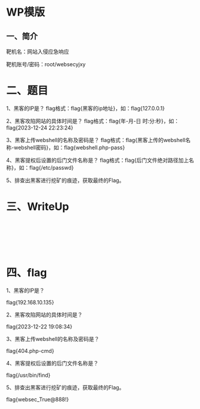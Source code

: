 # WP模版

## 一、简介

靶机名：网站入侵应急响应

靶机账号/密码：root/websecyjxy

# 二、题目

1、黑客的IP是？ flag格式：flag{黑客的ip地址}，如：flag{127.0.0.1}

2、黑客攻陷网站的具体时间是？ flag格式：flag{年-月-日 时:分:秒}，如：flag{2023-12-24 22:23:24}

3、黑客上传webshell的名称及密码是？ flag格式：flag{黑客上传的webshell名称-webshell密码}，如：flag{webshell.php-pass}

4、黑客提权后设置的后门文件名称是？ flag格式：flag{后门文件绝对路径加上名称}，如：flag{/etc/passwd}

5、排查出黑客进行挖矿的痕迹，获取最终的Flag。

# 三、WriteUp

‍

‍

‍

# 四、flag

1、黑客的IP是？

flag{192.168.10.135}

2、黑客攻陷网站的具体时间是？

flag{2023-12-22 19:08:34}

3、黑客上传webshell的名称及密码是？

flag{404.php-cmd}

4、黑客提权后设置的后门文件名称是？

flag{/usr/bin/find}

5、排查出黑客进行挖矿的痕迹，获取最终的Flag。

flag{websec_True@888!}

‍
